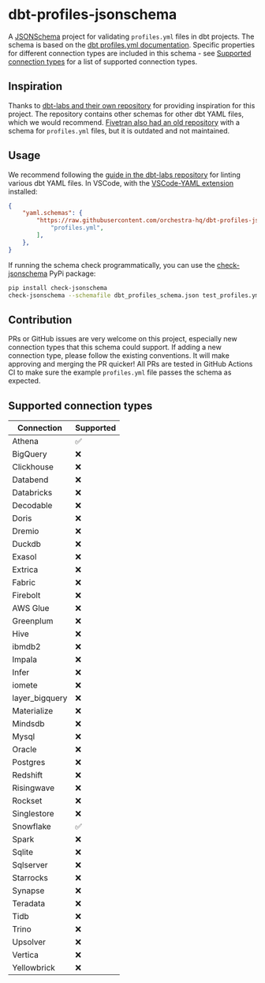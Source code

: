 # dbt-profiles-jsonschema

A [JSONSchema](https://json-schema.org/) project for validating `profiles.yml` files in dbt projects. The schema is based on the [dbt profiles.yml documentation](https://docs.getdbt.com/docs/core/connect-data-platform/profiles.yml). Specific properties for different connection types are included in this schema - see [Supported connection types](#supported-connection-types) for a list of supported connection types.

## Inspiration

Thanks to [dbt-labs and their own repository](https://github.com/dbt-labs/dbt-jsonschema) for providing inspiration for this project. The repository contains other schemas for other dbt YAML files, which we would recommend. [Fivetran also had an old repository](https://github.com/fivetran/dbt_yaml_schemas/blob/main/schemas/profiles.json) with a schema for `profiles.yml` files, but it is outdated and not maintained.

## Usage

We recommend following the [guide in the dbt-labs repository](https://github.com/dbt-labs/dbt-jsonschema) for linting various dbt YAML files. In VSCode, with the [VSCode-YAML extension](https://marketplace.visualstudio.com/items?itemName=redhat.vscode-yaml) installed:

```json
{
    "yaml.schemas": {
        "https://raw.githubusercontent.com/orchestra-hq/dbt-profiles-jsonschema/main/dbt_profiles_schema.json": [
            "profiles.yml",
        ],
    },
}
```

If running the schema check programmatically, you can use the [check-jsonschema](https://pypi.org/project/check-jsonschema/) PyPi package:

```bash
pip install check-jsonschema
check-jsonschema --schemafile dbt_profiles_schema.json test_profiles.yml
```

## Contribution

PRs or GitHub issues are very welcome on this project, especially new connection types that this schema could support. If adding a new connection type, please follow the existing conventions. It will make approving and merging the PR quicker! All PRs are tested in GitHub Actions CI to make sure the example `profiles.yml` file passes the schema as expected.

## Supported connection types

| Connection     | Supported |
|----------------|-----------|
| Athena         | ✅        |
| BigQuery       | ❌        |
| Clickhouse     | ❌        |
| Databend       | ❌        |
| Databricks     | ❌        |
| Decodable      | ❌        |
| Doris          | ❌        |
| Dremio         | ❌        |
| Duckdb         | ❌        |
| Exasol         | ❌        |
| Extrica        | ❌        |
| Fabric         | ❌        |
| Firebolt       | ❌        |
| AWS Glue       | ❌        |
| Greenplum      | ❌        |
| Hive           | ❌        |
| ibmdb2         | ❌        |
| Impala         | ❌        |
| Infer          | ❌        |
| iomete         | ❌        |
| layer_bigquery | ❌        |
| Materialize    | ❌        |
| Mindsdb        | ❌        |
| Mysql          | ❌        |
| Oracle         | ❌        |
| Postgres       | ❌        |
| Redshift       | ❌        |
| Risingwave     | ❌        |
| Rockset        | ❌        |
| Singlestore    | ❌        |
| Snowflake      | ✅        |
| Spark          | ❌        |
| Sqlite         | ❌        |
| Sqlserver      | ❌        |
| Starrocks      | ❌        |
| Synapse        | ❌        |
| Teradata       | ❌        |
| Tidb           | ❌        |
| Trino          | ❌        |
| Upsolver       | ❌        |
| Vertica        | ❌        |
| Yellowbrick    | ❌        |
